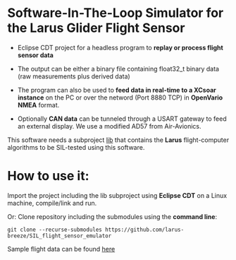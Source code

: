 Software-In-The-Loop Simulator for the Larus Glider Flight Sensor
=================================================================

* Eclipse CDT project for a headless program to **replay or process flight sensor data**

* The output can be either a binary file containing float32_t binary data (raw measurements plus derived data)

* The program can also be used to **feed data in real-time to a XCsoar instance** on the PC or over the netword (Port 8880 TCP) in **OpenVario NMEA** format.
* Optionally **CAN data** can be tunneled through a USART gateway to feed an external display. We use a modified AD57 from Air-Avionics.

This software needs a subproject [lib](https://github.com/larus-breeze/sw_sensor_algorithms) that contains the **Larus** flight-computer algorithms to be SIL-tested using this software.

# How to use it: 
Import the project including the lib subproject using **Eclipse CDT** on a Linux machine, compile/link and run.

Or: Clone repository including the submodules using the **command line**: 

    git clone --recurse-submodules https://github.com/larus-breeze/SIL_flight_sensor_emulator
    
Sample flight data can be found [here](https://schaefer.eit.h-da.de/Larus_SIL_testdata/)
